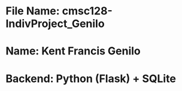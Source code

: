 # File Name: cmsc128-IndivProject_Genilo
# Name: Kent Francis Genilo
# Backend: Python (Flask) + SQLite